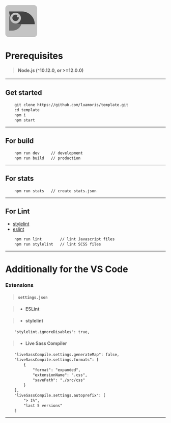 [![Logo Template][logo]][github]

# Prerequisites 
> #### Node.js (^10.12.0, or >=12.0.0)

---

## Get started

```
	git clone https://github.com/luamoris/template.git
	cd template
	npm i
	npm start
```

---

## For build

```
	npm run dev		// development
	npm run build	// production
```

---

## For stats

```
	npm run stats	// create stats.json
```

---

## For Lint

- [stylelint][stylelint]
- [eslint][eslint]

```
	npm run lint		// lint Javascript files
	npm run stylelint	// lint SCSS files
```

---

# Additionally for the VS Code

### Extensions 
> #### `settings.json`

> - #### ESLint

> - #### stylelint
```
	"stylelint.ignoreDisables": true,
```

> - #### Live Sass Compiler
```
	"liveSassCompile.settings.generateMap": false,
	"liveSassCompile.settings.formats": [
		{
			"format": "expanded",
			"extensionName": ".css",
			"savePath": "./src/css"
		}
	],
	"liveSassCompile.settings.autoprefix": [
		"> 1%",
		"last 5 versions"
	]
```

--- 

[stylelint]: https://stylelint.io/
[eslint]: https://eslint.org/

[logo]: https://raw.githubusercontent.com/luamoris/template/634e93615165ca5dcbc2fc80a3562b116e01262f/src/img/box.svg
[github]: https://github.com/luamoris/template